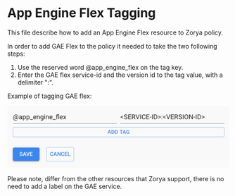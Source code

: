 # App Engine Flex Tagging

This file describe how to add an App Engine Flex resource to Zorya policy.

In order to add GAE Flex to the policy it needed to take the two following steps:

1. Use the reserved word @app_engine_flex on the tag key.
2. Enter the GAE flex service-id and the version id to the tag value, with a delimiter ":".

Example of tagging GAE flex:

![](App_Engine_Flex_Tagging_Example.png)

Please note, differ from the other resources that Zorya support, there is no need to add a label on the GAE service.      